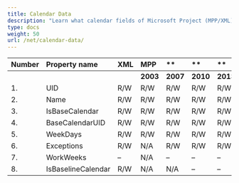 ```yaml
---
title: Calendar Data
description: "Learn what calendar fields of Microsoft Project (MPP/XML) files are can be written or read by Aspose.Tasks for .NET."
type: docs
weight: 50
url: /net/calendar-data/
---
```


|**Number** |**Property name** |**XML** |**MPP** |** |** |**  |** |** |**Comments** |
| :- | :- | :- | :- | :- | :- | :- | :- | :- | :- |
| | | |**2003** |**2007** |**2010** |**2013** |**2016** |**2019** | |
|1. |UID |R/W |R/W |R/W |R/W |R/W |R/W |R/W | |
|2. |Name |R/W |R/W |R/W |R/W |R/W |R/W |R/W | |
|3. |IsBaseCalendar |R/W |R/W |R/W |R/W |R/W |R/W |R/W | |
|4. |BaseCalendarUID |R/W |R/W |R/W |R/W |R/W |R/W |R/W | |
|5. |WeekDays |R/W |R/W |R/W |R/W |R/W |R/W |R/W | |
|6. |Exceptions |R/W |N/A |R/W |R/W |R/W |R/W |R/W | |
|7. |WorkWeeks |– |N/A |– |– |– |– |– | |
|8. |IsBaselineCalendar |R/W |N/A |N/A |– |– |– |– | |

